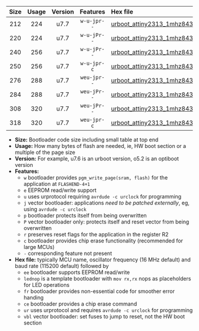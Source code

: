 |Size|Usage|Version|Features|Hex file|
|:-:|:-:|:-:|:-:|:--|
|212|224|u7.7|`w-u-jpr--`|[urboot_attiny2313_1mhz8432_115200bps_lednop_ur_vbl.hex](https://raw.githubusercontent.com/stefanrueger/urboot.hex/main/mcus/attiny2313/fcpu_1mhz8432/115200_bps/urboot_attiny2313_1mhz8432_115200bps_lednop_ur_vbl.hex)|
|220|224|u7.7|`w-u-jPr--`|[urboot_attiny2313_1mhz8432_115200bps_ur_vbl.hex](https://raw.githubusercontent.com/stefanrueger/urboot.hex/main/mcus/attiny2313/fcpu_1mhz8432/115200_bps/urboot_attiny2313_1mhz8432_115200bps_ur_vbl.hex)|
|240|256|u7.7|`w-u-jPr--`|[urboot_attiny2313_1mhz8432_115200bps_lednop_fr_ur_vbl.hex](https://raw.githubusercontent.com/stefanrueger/urboot.hex/main/mcus/attiny2313/fcpu_1mhz8432/115200_bps/urboot_attiny2313_1mhz8432_115200bps_lednop_fr_ur_vbl.hex)|
|250|256|u7.7|`w-u-jpr-c`|[urboot_attiny2313_1mhz8432_115200bps_lednop_fr_ce_ur_vbl.hex](https://raw.githubusercontent.com/stefanrueger/urboot.hex/main/mcus/attiny2313/fcpu_1mhz8432/115200_bps/urboot_attiny2313_1mhz8432_115200bps_lednop_fr_ce_ur_vbl.hex)|
|276|288|u7.7|`weu-jpr--`|[urboot_attiny2313_1mhz8432_115200bps_ee_lednop_ur_vbl.hex](https://raw.githubusercontent.com/stefanrueger/urboot.hex/main/mcus/attiny2313/fcpu_1mhz8432/115200_bps/urboot_attiny2313_1mhz8432_115200bps_ee_lednop_ur_vbl.hex)|
|284|288|u7.7|`weu-jPr--`|[urboot_attiny2313_1mhz8432_115200bps_ee_ur_vbl.hex](https://raw.githubusercontent.com/stefanrueger/urboot.hex/main/mcus/attiny2313/fcpu_1mhz8432/115200_bps/urboot_attiny2313_1mhz8432_115200bps_ee_ur_vbl.hex)|
|308|320|u7.7|`weu-jPr--`|[urboot_attiny2313_1mhz8432_115200bps_ee_lednop_fr_ur_vbl.hex](https://raw.githubusercontent.com/stefanrueger/urboot.hex/main/mcus/attiny2313/fcpu_1mhz8432/115200_bps/urboot_attiny2313_1mhz8432_115200bps_ee_lednop_fr_ur_vbl.hex)|
|318|320|u7.7|`weu-jpr-c`|[urboot_attiny2313_1mhz8432_115200bps_ee_lednop_fr_ce_ur_vbl.hex](https://raw.githubusercontent.com/stefanrueger/urboot.hex/main/mcus/attiny2313/fcpu_1mhz8432/115200_bps/urboot_attiny2313_1mhz8432_115200bps_ee_lednop_fr_ce_ur_vbl.hex)|

- **Size:** Bootloader code size including small table at top end
- **Usage:** How many bytes of flash are needed, ie, HW boot section or a multiple of the page size
- **Version:** For example, u7.6 is an urboot version, o5.2 is an optiboot version
- **Features:**
  + `w` bootloader provides `pgm_write_page(sram, flash)` for the application at `FLASHEND-4+1`
  + `e` EEPROM read/write support
  + `u` uses urprotocol requiring `avrdude -c urclock` for programming
  + `j` vector bootloader: applications *need to be patched externally*, eg, using `avrdude -c urclock`
  + `p` bootloader protects itself from being overwritten
  + `P` vector bootloader only: protects itself and reset vector from being overwritten
  + `r` preserves reset flags for the application in the register R2
  + `c` bootloader provides chip erase functionality (recommended for large MCUs)
  + `-` corresponding feature not present
- **Hex file:** typically MCU name, oscillator frequency (16 MHz default) and baud rate (115200 default) followed by
  + `ee` bootloader supports EEPROM read/write
  + `lednop` is a template bootloader with `mov rx,rx` nops as placeholders for LED operations
  + `fr` bootloader provides non-essential code for smoother error handing
  + `ce` bootloader provides a chip erase command
  + `ur` uses urprotocol and requires `avrdude -c urclock` for programming
  + `vbl` vector bootloader: set fuses to jump to reset, not the HW boot section
